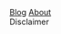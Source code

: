 <div id="menu">
<a href="?">Blog</a>
<a href="?i=about">About</a>
</div>

<div id="footer">
Disclaimer
</div>
